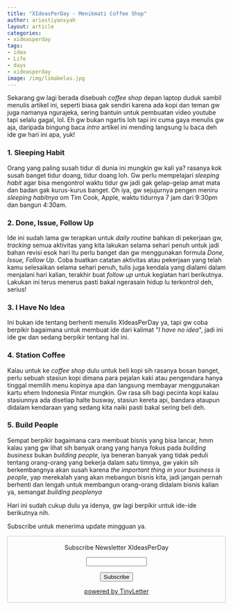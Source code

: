 ```yaml
---
title: "XIdeasPerDay - Menikmati Coffee Shop"
author: ariestiyansyah
layout: article
categories:
- xideasperday
tags:
- idea
- Life
- days
- xideasperday
image: /img/limabelas.jpg
---
```


Sekarang gw lagi berada disebuah *coffee shop* depan laptop duduk sambil menulis artikel ini, seperti biasa gak sendiri karena ada kopi dan teman gw juga namanya ngurajeka, sering bantuin untuk pembuatan video youtube tapi selalu gagal, lol. Eh gw bukan ngartis loh tapi ini cuma gaya menulis gw aja, daripada bingung baca *intro* artikel ini mending langsung lu baca deh ide gw hari ini apa, yuk!

### 1. Sleeping Habit

Orang yang paling susah tidur di dunia ini mungkin gw kali ya? rasanya kok susah banget tidur doang, tidur doang loh. Gw perlu mempelajari *sleeping habit* agar bisa mengontrol waktu tidur gw jadi gak gelap-gelap amat mata dan badan gak kurus-kurus banget. Oh iya, gw sejujurnya pengen meniru *sleeping habitnya* om Tim Cook, Apple, waktu tidurnya 7 jam dari 9:30pm dan bangun 4:30am. 

### 2. Done, Issue, Follow Up

Ide ini sudah lama gw terapkan untuk *daily routine* bahkan di pekerjaan gw, *tracking* semua aktivitas yang kita lakukan selama sehari penuh untuk jadi bahan revisi esok hari itu perlu banget dan gw menggunakan formula *Done, Issue, Follow Up*. Coba buatkan catatan  aktivitas atau pekerjaan yang telah kamu selesaikan selama sehari penuh, tulis juga kendala yang dialami dalam menjalani hari kalian, terakhir buat *follow up* untuk kegiatan hari berikutnya. Lakukan ini terus menerus pasti bakal ngerasain hidup lu terkontrol deh, serius!

### 3. I Have No Idea

Ini bukan ide tentang berhenti menulis XIdeasPerDay ya, tapi gw coba berpikir bagaimana untuk membuat ide dari kalimat "*I have no idea*", jadi ini ide gw dan sedang berpikir tentang hal ini.

### 4. Station Coffee

Kalau untuk ke *coffee shop* dulu untuk beli kopi sih rasanya bosan banget, perlu sebuah stasiun kopi dimana para pejalan kaki atau pengendara hanya tinggal memilih menu kopinya apa dan langsung membayar menggunakan kartu ehem Indonesia Pintar mungkin. Gw rasa sih bagi pecinta kopi kalau stasiunnya ada disetiap halte busway, stasiun kereta api, bandara ataupun didalam kendaraan yang sedang kita naiki pasti bakal sering beli deh.

### 5. Build People

Sempat berpikir bagaimana cara membuat bisnis yang bisa lancar, hmm kalau yang gw lihat sih banyak orang yang hanya fokus pada *building business* bukan *building people*, iya beneran banyak yang tidak peduli tentang orang-orang yang bekerja dalam satu timnya, gw yakin sih berkembangnya akan susah karena *the important thing in your business is people*, yap merekalah yang akan mebangun bisnis kita, jadi jangan pernah berhenti dan lengah untuk membangun orang-orang didalam bisnis kalian ya, semangat *building peoplenya*

Hari ini sudah cukup dulu ya idenya, gw lagi berpikir untuk ide-ide berikutnya nih.

Subscribe untuk menerima update mingguan ya.

 <form style="border:1px solid #ccc;padding:3px;text-align:center;" action="https://tinyletter.com/XIdeasPerDay" method="post" target="popupwindow" onsubmit="window.open('https://tinyletter.com/XIdeasPerDay', 'popupwindow', 'scrollbars=yes,width=800,height=600');return true"><p><label for="tlemail">Subscribe Newsletter XIdeasPerDay</label></p><p><input type="text" style="width:140px" name="email" id="tlemail" /></p><input type="hidden" value="1" name="embed"/><input type="submit" value="Subscribe" /><p><a href="https://tinyletter.com" target="_blank">powered by TinyLetter</a></p></form>
​                  